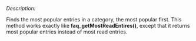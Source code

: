 <properties date="2016-06-24"
SortOrder="114"
/>

*Description:*

Finds the most popular entries in a category, the most popular first. This method works exactly like **faq\_getMostReadEntires()**, except that it returns most popular entries instead of most read entries.
